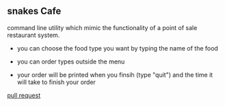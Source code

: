 ## snakes Cafe

command line utility which  mimic the functionality of a point of sale restaurant system.

- you can choose the food type you want by typing the name of the food 

- you can order types outside the menu 

- your order will be printed when you finsih (type "quit")
and the time it will take to finish your order

[pull request](https://github.com/moayadabukhadra/snakes-cafe/pull/1)

